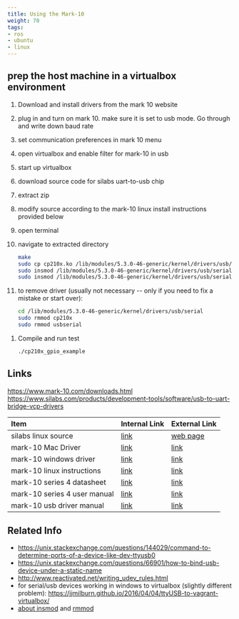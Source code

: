 ```yaml
---
title: Using the Mark-10
weight: 70
tags:
- ros
- ubuntu
- linux
---
```


## prep the host machine in a virtualbox environment
1. Download and install drivers from the mark 10 website
1. plug in and turn on mark 10.  make sure it is set to usb mode.  Go through and write down baud rate
1. set communication preferences in mark 10 menu
1. open virtualbox and enable filter for mark-10 in usb
1. start up virtualbox

1. download source code for silabs uart-to-usb chip
1. extract zip
1. modify source according to the mark-10 linux install instructions provided below
1. open terminal
1. navigate to extracted directory

    ```bash
    make
    sudo cp cp210x.ko /lib/modules/5.3.0-46-generic/kernel/drivers/usb/serial
    sudo insmod /lib/modules/5.3.0-46-generic/kernel/drivers/usb/serial/usbserial.ko
    sudo insmod /lib/modules/5.3.0-46-generic/kernel/drivers/usb/serial/cp210x.ko
    ```

1. to remove driver (usually not necessary -- only if you need to fix a mistake or start over):

    ```bash
    cd /lib/modules/5.3.0-46-generic/kernel/drivers/usb/serial
    sudo rmmod cp210x
    sudo rmmod usbserial
    ```

<!--1. change port settings ```sudo chmod 666 /dev/ttyUSB0```-->

1. Compile and run test

    ```bash
    ./cp210x_gpio_example
    ```


## Links

<https://www.mark-10.com/downloads.html>
<https://www.silabs.com/products/development-tools/software/usb-to-uart-bridge-vcp-drivers>

| Item                         | Internal Link                                                                                                   | External Link                                                                                         |
|:-----------------------------|:----------------------------------------------------------------------------------------------------------------|:------------------------------------------------------------------------------------------------------|
| silabs linux source          | [link](https://drive.google.com/open?id=1yQoChbIYSqaGSmSDXDaYX1BWkF0A6lAE&authuser=daukes@asu.edu&usp=drive_fs) | [web page](https://www.silabs.com/products/development-tools/software/usb-to-uart-bridge-vcp-drivers) |
| mark-10 Mac Driver           | [link](https://drive.google.com/open?id=1ynn_FwSxHaVg3IzRsUNPpE2aQfTGR99e&authuser=daukes@asu.edu&usp=drive_fs) | [link](https://www.mark-10.com/instruments/software/Mac_OSX_VCP_Driver%20V4.x.10.zip)                 |
| mark-10 windows driver       | [link](https://drive.google.com/open?id=1yhiBY0zNW9oLBm-r8sjYDAcsrP70BZwi&authuser=daukes@asu.edu&usp=drive_fs) | [link](https://www.mark-10.com/instruments/software/Mark-10%20USB%20Driver.zip)                       |
| mark-10 linux instructions   | [link](https://drive.google.com/open?id=1yRxTalBA-6GI2KMZLF0wllMmipYrtRoF&authuser=daukes@asu.edu&usp=drive_fs) | [link](https://www.mark-10.com/new_manuals/manualLinuxAndroidVCPdriver.pdf)                           |
| mark-10 series 4 datasheet   | [link](https://drive.google.com/open?id=1yoy8eyYghYVs2h8iPHVQK_UnTXOUthQm&authuser=daukes@asu.edu&usp=drive_fs) | [link](https://www.mark-10.com/pdf/DataSheetSeries4.pdf)                                              |
| mark-10 series 4 user manual | [link](https://drive.google.com/open?id=1yyviTbgzO2nRIuN3szFXmvqvT1qWptxh&authuser=daukes@asu.edu&usp=drive_fs) | [link](https://www.mark-10.com/new_manuals/manualSeries4.pdf)                                         |
| mark-10 usb driver manual    | [link](https://drive.google.com/open?id=1yd7-nJtRq8O5tSyuKWWuw9QJuWh5b-aB&authuser=daukes@asu.edu&usp=drive_fs) | [link](https://www.mark-10.com/new_manuals/manualUSBDriver.pdf)                                       |

## Related Info

* <https://unix.stackexchange.com/questions/144029/command-to-determine-ports-of-a-device-like-dev-ttyusb0>
* <https://unix.stackexchange.com/questions/66901/how-to-bind-usb-device-under-a-static-name>
* <http://www.reactivated.net/writing_udev_rules.html>
* for serial/usb devices working in windows to virtualbox (slightly different problem): <https://jjmilburn.github.io/2016/04/04/ttyUSB-to-vagrant-virtualbox/>
* [about insmod](https://www.computerhope.com/unix/insmod.htm) and [rmmod](https://www.computerhope.com/unix/rmmod.htm)

